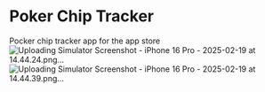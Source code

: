 # Poker Chip Tracker

Pocker chip tracker app for the app store
![Uploading Simulator Screenshot - iPhone 16 Pro - 2025-02-19 at 14.44.24.png…]()
![Uploading Simulator Screenshot - iPhone 16 Pro - 2025-02-19 at 14.44.39.png…]()
